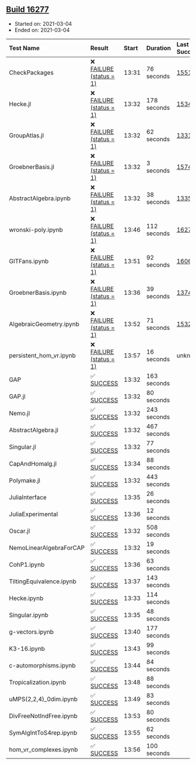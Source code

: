 ## [Build 16277](https://oscarci.mathematik.uni-kl.de/job/oscar/16277/)

* Started on: 2021-03-04
* Ended on: 2021-03-04

| Test Name    | Result | Start | Duration | Last Success | First Failure |
|:-------------|:-------|:------|:---------|:-------------|:--------------|
| CheckPackages | ❌ [FAILURE (status = 1)](https://oscarci.mathematik.uni-kl.de/job/oscar/16277/artifact/logs/build-16277/CheckPackages.log) | 13:31 | 76 seconds | [15514](https://oscarci.mathematik.uni-kl.de/job/oscar/15514/) | [15515](https://oscarci.mathematik.uni-kl.de/job/oscar/15515/) |
| Hecke.jl | ❌ [FAILURE (status = 1)](https://oscarci.mathematik.uni-kl.de/job/oscar/16277/artifact/logs/build-16277/Hecke.jl.log) | 13:32 | 178 seconds | [15344](https://oscarci.mathematik.uni-kl.de/job/oscar/15344/) | [15348](https://oscarci.mathematik.uni-kl.de/job/oscar/15348/) |
| GroupAtlas.jl | ❌ [FAILURE (status = 1)](https://oscarci.mathematik.uni-kl.de/job/oscar/16277/artifact/logs/build-16277/GroupAtlas.jl.log) | 13:32 | 62 seconds | [13311](https://oscarci.mathematik.uni-kl.de/job/oscar/13311/) | [13312](https://oscarci.mathematik.uni-kl.de/job/oscar/13312/) |
| GroebnerBasis.jl | ❌ [FAILURE (status = 1)](https://oscarci.mathematik.uni-kl.de/job/oscar/16277/artifact/logs/build-16277/GroebnerBasis.jl.log) | 13:32 | 3 seconds | [15745](https://oscarci.mathematik.uni-kl.de/job/oscar/15745/) | [15746](https://oscarci.mathematik.uni-kl.de/job/oscar/15746/) |
| AbstractAlgebra.ipynb | ❌ [FAILURE (status = 1)](https://oscarci.mathematik.uni-kl.de/job/oscar/16277/artifact/logs/build-16277/AbstractAlgebra.ipynb.log) | 13:32 | 38 seconds | [13355](https://oscarci.mathematik.uni-kl.de/job/oscar/13355/) | [13356](https://oscarci.mathematik.uni-kl.de/job/oscar/13356/) |
| wronski-poly.ipynb | ❌ [FAILURE (status = 1)](https://oscarci.mathematik.uni-kl.de/job/oscar/16277/artifact/logs/build-16277/wronski-poly.ipynb.log) | 13:46 | 112 seconds | [16270](https://oscarci.mathematik.uni-kl.de/job/oscar/16270/) | [16271](https://oscarci.mathematik.uni-kl.de/job/oscar/16271/) |
| GITFans.ipynb | ❌ [FAILURE (status = 1)](https://oscarci.mathematik.uni-kl.de/job/oscar/16277/artifact/logs/build-16277/GITFans.ipynb.log) | 13:51 | 92 seconds | [16068](https://oscarci.mathematik.uni-kl.de/job/oscar/16068/) | [16069](https://oscarci.mathematik.uni-kl.de/job/oscar/16069/) |
| GroebnerBasis.ipynb | ❌ [FAILURE (status = 1)](https://oscarci.mathematik.uni-kl.de/job/oscar/16277/artifact/logs/build-16277/GroebnerBasis.ipynb.log) | 13:36 | 39 seconds | [13748](https://oscarci.mathematik.uni-kl.de/job/oscar/13748/) | [13749](https://oscarci.mathematik.uni-kl.de/job/oscar/13749/) |
| AlgebraicGeometry.ipynb | ❌ [FAILURE (status = 1)](https://oscarci.mathematik.uni-kl.de/job/oscar/16277/artifact/logs/build-16277/AlgebraicGeometry.ipynb.log) | 13:52 | 71 seconds | [15322](https://oscarci.mathematik.uni-kl.de/job/oscar/15322/) | [15323](https://oscarci.mathematik.uni-kl.de/job/oscar/15323/) |
| persistent_hom_vr.ipynb | ❌ [FAILURE (status = 1)](https://oscarci.mathematik.uni-kl.de/job/oscar/16277/artifact/logs/build-16277/persistent_hom_vr.ipynb.log) | 13:57 | 16 seconds | unknown | unknown |
| GAP | ✅ [SUCCESS](https://oscarci.mathematik.uni-kl.de/job/oscar/16277/artifact/logs/build-16277/GAP.log) | 13:32 | 163 seconds |  |  |
| GAP.jl | ✅ [SUCCESS](https://oscarci.mathematik.uni-kl.de/job/oscar/16277/artifact/logs/build-16277/GAP.jl.log) | 13:32 | 80 seconds |  |  |
| Nemo.jl | ✅ [SUCCESS](https://oscarci.mathematik.uni-kl.de/job/oscar/16277/artifact/logs/build-16277/Nemo.jl.log) | 13:32 | 243 seconds |  |  |
| AbstractAlgebra.jl | ✅ [SUCCESS](https://oscarci.mathematik.uni-kl.de/job/oscar/16277/artifact/logs/build-16277/AbstractAlgebra.jl.log) | 13:32 | 467 seconds |  |  |
| Singular.jl | ✅ [SUCCESS](https://oscarci.mathematik.uni-kl.de/job/oscar/16277/artifact/logs/build-16277/Singular.jl.log) | 13:32 | 77 seconds |  |  |
| CapAndHomalg.jl | ✅ [SUCCESS](https://oscarci.mathematik.uni-kl.de/job/oscar/16277/artifact/logs/build-16277/CapAndHomalg.jl.log) | 13:34 | 88 seconds |  |  |
| Polymake.jl | ✅ [SUCCESS](https://oscarci.mathematik.uni-kl.de/job/oscar/16277/artifact/logs/build-16277/Polymake.jl.log) | 13:32 | 443 seconds |  |  |
| JuliaInterface | ✅ [SUCCESS](https://oscarci.mathematik.uni-kl.de/job/oscar/16277/artifact/logs/build-16277/JuliaInterface.log) | 13:35 | 26 seconds |  |  |
| JuliaExperimental | ✅ [SUCCESS](https://oscarci.mathematik.uni-kl.de/job/oscar/16277/artifact/logs/build-16277/JuliaExperimental.log) | 13:36 | 12 seconds |  |  |
| Oscar.jl | ✅ [SUCCESS](https://oscarci.mathematik.uni-kl.de/job/oscar/16277/artifact/logs/build-16277/Oscar.jl.log) | 13:32 | 508 seconds |  |  |
| NemoLinearAlgebraForCAP | ✅ [SUCCESS](https://oscarci.mathematik.uni-kl.de/job/oscar/16277/artifact/logs/build-16277/NemoLinearAlgebraForCAP.log) | 13:32 | 19 seconds |  |  |
| CohP1.ipynb | ✅ [SUCCESS](https://oscarci.mathematik.uni-kl.de/job/oscar/16277/artifact/logs/build-16277/CohP1.ipynb.log) | 13:36 | 63 seconds |  |  |
| TiltingEquivalence.ipynb | ✅ [SUCCESS](https://oscarci.mathematik.uni-kl.de/job/oscar/16277/artifact/logs/build-16277/TiltingEquivalence.ipynb.log) | 13:37 | 143 seconds |  |  |
| Hecke.ipynb | ✅ [SUCCESS](https://oscarci.mathematik.uni-kl.de/job/oscar/16277/artifact/logs/build-16277/Hecke.ipynb.log) | 13:33 | 114 seconds |  |  |
| Singular.ipynb | ✅ [SUCCESS](https://oscarci.mathematik.uni-kl.de/job/oscar/16277/artifact/logs/build-16277/Singular.ipynb.log) | 13:35 | 48 seconds |  |  |
| g-vectors.ipynb | ✅ [SUCCESS](https://oscarci.mathematik.uni-kl.de/job/oscar/16277/artifact/logs/build-16277/g-vectors.ipynb.log) | 13:40 | 177 seconds |  |  |
| K3-16.ipynb | ✅ [SUCCESS](https://oscarci.mathematik.uni-kl.de/job/oscar/16277/artifact/logs/build-16277/K3-16.ipynb.log) | 13:43 | 99 seconds |  |  |
| c-automorphisms.ipynb | ✅ [SUCCESS](https://oscarci.mathematik.uni-kl.de/job/oscar/16277/artifact/logs/build-16277/c-automorphisms.ipynb.log) | 13:44 | 84 seconds |  |  |
| Tropicalization.ipynb | ✅ [SUCCESS](https://oscarci.mathematik.uni-kl.de/job/oscar/16277/artifact/logs/build-16277/Tropicalization.ipynb.log) | 13:48 | 88 seconds |  |  |
| uMPS(2,2,4)_0dim.ipynb | ✅ [SUCCESS](https://oscarci.mathematik.uni-kl.de/job/oscar/16277/artifact/logs/build-16277/uMPS-2-2-4-_0dim.ipynb.log) | 13:49 | 83 seconds |  |  |
| DivFreeNotIndFree.ipynb | ✅ [SUCCESS](https://oscarci.mathematik.uni-kl.de/job/oscar/16277/artifact/logs/build-16277/DivFreeNotIndFree.ipynb.log) | 13:53 | 80 seconds |  |  |
| SymAlgIntToS4rep.ipynb | ✅ [SUCCESS](https://oscarci.mathematik.uni-kl.de/job/oscar/16277/artifact/logs/build-16277/SymAlgIntToS4rep.ipynb.log) | 13:55 | 62 seconds |  |  |
| hom_vr_complexes.ipynb | ✅ [SUCCESS](https://oscarci.mathematik.uni-kl.de/job/oscar/16277/artifact/logs/build-16277/hom_vr_complexes.ipynb.log) | 13:56 | 100 seconds |  |  |
